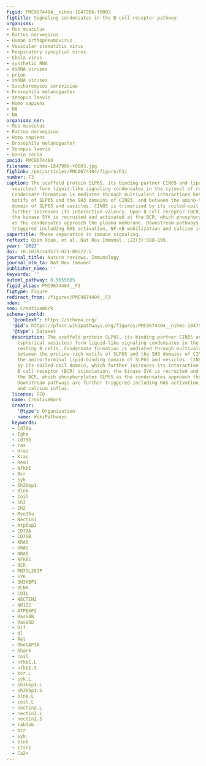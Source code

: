 ```yaml
---
figid: PMC9674404__nihms-1847906-f0003
figtitle: Signaling condensates in the B cell receptor pathway
organisms:
- Mus musculus
- Rattus norvegicus
- Human orthopneumovirus
- Vesicular stomatitis virus
- Respiratory syncytial virus
- Ebola virus
- synthetic RNA
- dsRNA viruses
- prion
- ssRNA viruses
- Saccharomyces cerevisiae
- Drosophila melanogaster
- Xenopus laevis
- Homo sapiens
- NA
- NA
organisms_ner:
- Mus musculus
- Rattus norvegicus
- Homo sapiens
- Drosophila melanogaster
- Xenopus laevis
- Danio rerio
pmcid: PMC9674404
filename: nihms-1847906-f0003.jpg
figlink: /pmc/articles/PMC9674404/figure/F3/
number: F3
caption: The scaffold protein SLP65, its binding partner CIN85 and liposomes (spherical
  vesicles) form liquid-like signaling condensates in the cytosol of resting B cells.
  Condensate formation is mediated through multivalent interactions between the proline-rich
  motifs of SLP65 and the SH3 domains of CIN85, and between the amino-terminal lipid-binding
  domain of SLP65 and vesicles. CIN85 is trimerized by its coiled-coil domain, which
  further increases its interaction valency. Upon B cell receptor (BCR) stimulation,
  the kinase SYK is recruited and activated at the BCR, which phosphorylates SLP65
  as the condensates approach the plasma membrane. Downstream pathways are further
  triggered including RAS activation, NF-κB mobilization and calcium influx.
papertitle: Phase separation in immune signaling.
reftext: Qian Xiao, et al. Nat Rev Immunol. ;22(3):188-199.
year: '2023'
doi: 10.1038/s41577-021-00572-5
journal_title: Nature reviews. Immunology
journal_nlm_ta: Nat Rev Immunol
publisher_name: ''
keywords: ''
automl_pathway: 0.9655685
figid_alias: PMC9674404__F3
figtype: Figure
redirect_from: /figures/PMC9674404__F3
ndex: ''
seo: CreativeWork
schema-jsonld:
  '@context': https://schema.org/
  '@id': https://pfocr.wikipathways.org/figures/PMC9674404__nihms-1847906-f0003.html
  '@type': Dataset
  description: The scaffold protein SLP65, its binding partner CIN85 and liposomes
    (spherical vesicles) form liquid-like signaling condensates in the cytosol of
    resting B cells. Condensate formation is mediated through multivalent interactions
    between the proline-rich motifs of SLP65 and the SH3 domains of CIN85, and between
    the amino-terminal lipid-binding domain of SLP65 and vesicles. CIN85 is trimerized
    by its coiled-coil domain, which further increases its interaction valency. Upon
    B cell receptor (BCR) stimulation, the kinase SYK is recruited and activated at
    the BCR, which phosphorylates SLP65 as the condensates approach the plasma membrane.
    Downstream pathways are further triggered including RAS activation, NF-κB mobilization
    and calcium influx.
  license: CC0
  name: CreativeWork
  creator:
    '@type': Organization
    name: WikiPathways
  keywords:
  - Cd79a
  - Igha
  - Cd79b
  - ras
  - Hras
  - Kras
  - Rem1
  - Nfkb1
  - Bcr
  - Syk
  - Sh3kbp1
  - Blnk
  - Coil
  - Sh3
  - Sh2
  - Myo15a
  - Nectin1
  - Atp6ap2
  - CD79A
  - CD79B
  - KRAS
  - HRAS
  - NRAS
  - NFKB1
  - BCR
  - RN7SL263P
  - SYK
  - SH3KBP1
  - BLNK
  - COIL
  - NECTIN1
  - NR1I2
  - ATP6AP2
  - Ras64B
  - Ras85D
  - Dif
  - dl
  - Rel
  - RhoGAP1A
  - Shark
  - coil
  - nfkb1.L
  - nfkb1.S
  - bcr.L
  - syk.L
  - sh3kbp1.L
  - sh3kbp1.S
  - blnk.L
  - coil.L
  - nectin2.L
  - nectin1.L
  - nectin1.S
  - rab1ab
  - bcr
  - syk
  - blnk
  - itsn1
  - Ca2+
---
```

